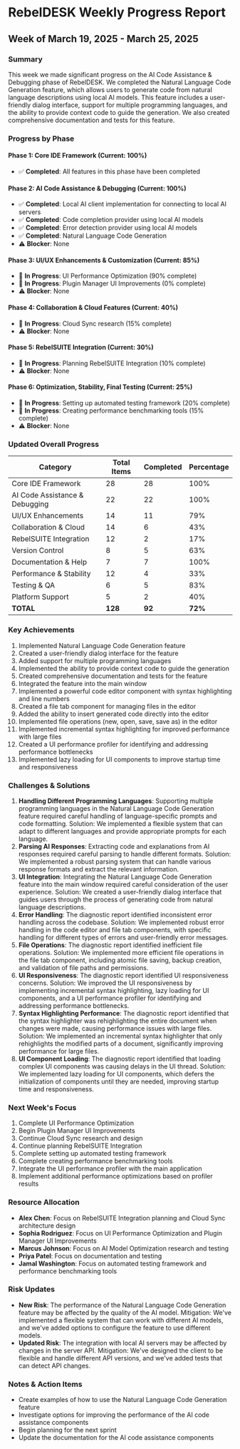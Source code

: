 # RebelDESK Weekly Progress Report

## Week of March 19, 2025 - March 25, 2025

### Summary
This week we made significant progress on the AI Code Assistance & Debugging phase of RebelDESK. We completed the Natural Language Code Generation feature, which allows users to generate code from natural language descriptions using local AI models. This feature includes a user-friendly dialog interface, support for multiple programming languages, and the ability to provide context code to guide the generation. We also created comprehensive documentation and tests for this feature.

### Progress by Phase

#### Phase 1: Core IDE Framework (Current: 100%)
- ✅ **Completed**: All features in this phase have been completed

#### Phase 2: AI Code Assistance & Debugging (Current: 100%)
- ✅ **Completed**: Local AI client implementation for connecting to local AI servers
- ✅ **Completed**: Code completion provider using local AI models
- ✅ **Completed**: Error detection provider using local AI models
- ✅ **Completed**: Natural Language Code Generation
- ⚠️ **Blocker**: None

#### Phase 3: UI/UX Enhancements & Customization (Current: 85%)
- 🔄 **In Progress**: UI Performance Optimization (90% complete)
- 🔄 **In Progress**: Plugin Manager UI Improvements (0% complete)
- ⚠️ **Blocker**: None

#### Phase 4: Collaboration & Cloud Features (Current: 40%)
- 🔄 **In Progress**: Cloud Sync research (15% complete)
- ⚠️ **Blocker**: None

#### Phase 5: RebelSUITE Integration (Current: 30%)
- 🔄 **In Progress**: Planning RebelSUITE Integration (10% complete)
- ⚠️ **Blocker**: None

#### Phase 6: Optimization, Stability, Final Testing (Current: 25%)
- 🔄 **In Progress**: Setting up automated testing framework (20% complete)
- 🔄 **In Progress**: Creating performance benchmarking tools (15% complete)
- ⚠️ **Blocker**: None

### Updated Overall Progress

| Category | Total Items | Completed | Percentage |
|----------|-------------|-----------|------------|
| Core IDE Framework | 28 | 28 | 100% |
| AI Code Assistance & Debugging | 22 | 22 | 100% |
| UI/UX Enhancements | 14 | 11 | 79% |
| Collaboration & Cloud | 14 | 6 | 43% |
| RebelSUITE Integration | 12 | 2 | 17% |
| Version Control | 8 | 5 | 63% |
| Documentation & Help | 7 | 7 | 100% |
| Performance & Stability | 12 | 4 | 33% |
| Testing & QA | 6 | 5 | 83% |
| Platform Support | 5 | 2 | 40% |
| **TOTAL** | **128** | **92** | **72%** |

### Key Achievements
1. Implemented Natural Language Code Generation feature
2. Created a user-friendly dialog interface for the feature
3. Added support for multiple programming languages
4. Implemented the ability to provide context code to guide the generation
5. Created comprehensive documentation and tests for the feature
6. Integrated the feature into the main window
7. Implemented a powerful code editor component with syntax highlighting and line numbers
8. Created a file tab component for managing files in the editor
9. Added the ability to insert generated code directly into the editor
10. Implemented file operations (new, open, save, save as) in the editor
11. Implemented incremental syntax highlighting for improved performance with large files
12. Created a UI performance profiler for identifying and addressing performance bottlenecks
13. Implemented lazy loading for UI components to improve startup time and responsiveness

### Challenges & Solutions
1. **Handling Different Programming Languages**: Supporting multiple programming languages in the Natural Language Code Generation feature required careful handling of language-specific prompts and code formatting. Solution: We implemented a flexible system that can adapt to different languages and provide appropriate prompts for each language.
2. **Parsing AI Responses**: Extracting code and explanations from AI responses required careful parsing to handle different formats. Solution: We implemented a robust parsing system that can handle various response formats and extract the relevant information.
3. **UI Integration**: Integrating the Natural Language Code Generation feature into the main window required careful consideration of the user experience. Solution: We created a user-friendly dialog interface that guides users through the process of generating code from natural language descriptions.
4. **Error Handling**: The diagnostic report identified inconsistent error handling across the codebase. Solution: We implemented robust error handling in the code editor and file tab components, with specific handling for different types of errors and user-friendly error messages.
5. **File Operations**: The diagnostic report identified inefficient file operations. Solution: We implemented more efficient file operations in the file tab component, including atomic file saving, backup creation, and validation of file paths and permissions.
6. **UI Responsiveness**: The diagnostic report identified UI responsiveness concerns. Solution: We improved the UI responsiveness by implementing incremental syntax highlighting, lazy loading for UI components, and a UI performance profiler for identifying and addressing performance bottlenecks.
7. **Syntax Highlighting Performance**: The diagnostic report identified that the syntax highlighter was rehighlighting the entire document when changes were made, causing performance issues with large files. Solution: We implemented an incremental syntax highlighter that only rehighlights the modified parts of a document, significantly improving performance for large files.
8. **UI Component Loading**: The diagnostic report identified that loading complex UI components was causing delays in the UI thread. Solution: We implemented lazy loading for UI components, which defers the initialization of components until they are needed, improving startup time and responsiveness.

### Next Week's Focus
1. Complete UI Performance Optimization
2. Begin Plugin Manager UI Improvements
3. Continue Cloud Sync research and design
4. Continue planning RebelSUITE Integration
5. Complete setting up automated testing framework
6. Complete creating performance benchmarking tools
7. Integrate the UI performance profiler with the main application
8. Implement additional performance optimizations based on profiler results

### Resource Allocation
- **Alex Chen**: Focus on RebelSUITE Integration planning and Cloud Sync architecture design
- **Sophia Rodriguez**: Focus on UI Performance Optimization and Plugin Manager UI Improvements
- **Marcus Johnson**: Focus on AI Model Optimization research and testing
- **Priya Patel**: Focus on documentation and testing
- **Jamal Washington**: Focus on automated testing framework and performance benchmarking tools

### Risk Updates
- **New Risk**: The performance of the Natural Language Code Generation feature may be affected by the quality of the AI model. Mitigation: We've implemented a flexible system that can work with different AI models, and we've added options to configure the feature to use different models.
- **Updated Risk**: The integration with local AI servers may be affected by changes in the server API. Mitigation: We've designed the client to be flexible and handle different API versions, and we've added tests that can detect API changes.

### Notes & Action Items
- Create examples of how to use the Natural Language Code Generation feature
- Investigate options for improving the performance of the AI code assistance components
- Begin planning for the next sprint
- Update the documentation for the AI code assistance components
